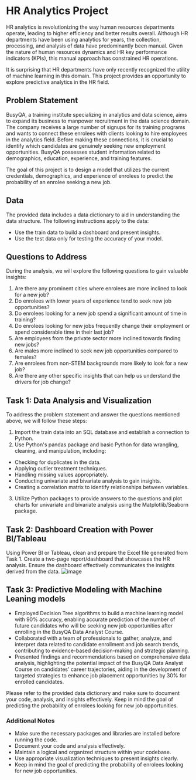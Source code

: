 # HR Analytics Project

HR analytics is revolutionizing the way human resources departments operate, leading to higher efficiency and better results overall. Although HR departments have been using analytics for years, the collection, processing, and analysis of data have predominantly been manual. Given the nature of human resources dynamics and HR key performance indicators (KPIs), this manual approach has constrained HR operations.

It is surprising that HR departments have only recently recognized the utility of machine learning in this domain. This project provides an opportunity to explore predictive analytics in the HR field.

## Problem Statement
BusyQA, a training institute specializing in analytics and data science, aims to expand its business to manpower recruitment in the data science domain. The company receives a large number of signups for its training programs and wants to connect these enrolees with clients looking to hire employees in the analytics field. Before making these connections, it is crucial to identify which candidates are genuinely seeking new employment opportunities. BusyQA possesses student information related to demographics, education, experience, and training features.

The goal of this project is to design a model that utilizes the current credentials, demographics, and experience of enrolees to predict the probability of an enrolee seeking a new job.

## Data
The provided data includes a data dictionary to aid in understanding the data structure. The following instructions apply to the data:

- Use the train data to build a dashboard and present insights.
- Use the test data only for testing the accuracy of your model.
## Questions to Address
During the analysis, we will explore the following questions to gain valuable insights:

1. Are there any prominent cities where enrolees are more inclined to look for a new job?
2. Do enrolees with lower years of experience tend to seek new job opportunities?
3. Do enrolees looking for a new job spend a significant amount of time in training?
4. Do enrolees looking for new jobs frequently change their employment or spend considerable time in their last job?
5. Are employees from the private sector more inclined towards finding new jobs?
6. Are males more inclined to seek new job opportunities compared to females?
7. Are enrolees from non-STEM backgrounds more likely to look for a new job?
8. Are there any other specific insights that can help us understand the drivers for job change?
## Task 1: Data Analysis and Visualization
To address the problem statement and answer the questions mentioned above, we will follow these steps:

1. Import the train data into an SQL database and establish a connection to Python.
2. Use Python's pandas package and basic Python for data wrangling, cleaning, and manipulation, including:
  - Checking for duplicates in the data.
  - Applying outlier treatment techniques.
  - Handling missing values appropriately.
  - Conducting univariate and bivariate analysis to gain insights.
  - Creating a correlation matrix to identify relationships between variables.
3. Utilize Python packages to provide answers to the questions and plot charts for univariate and bivariate analysis using the Matplotlib/Seaborn package.
## Task 2: Dashboard Creation with Power BI/Tableau
Using Power BI or Tableau, clean and prepare the Excel file generated from Task 1. Create a two-page report/dashboard that showcases the HR analysis. Ensure the dashboard effectively communicates the insights derived from the data.
![image](https://github.com/iitrvipulsoni/BusyQA-HR-Analytics-Project/assets/121818656/537c41c5-06e2-4295-b8c2-d562c9c806de)

## Task 3: Predictive Modeling with Machine Leaning models
- Employed Decision Tree algorithms to build a machine learning model with 90% accuracy, enabling accurate prediction of the number of future candidates who will be seeking new job opportunities after enrolling in the BusyQA Data Analyst Course.
- Collaborated with a team of professionals to gather, analyze, and interpret data related to candidate enrollment and job search trends, contributing to evidence-based decision-making and strategic planning.
- Presented findings and recommendations based on comprehensive data analysis, highlighting the potential impact of the BusyQA Data Analyst Course on candidates' career trajectories, aiding in the development of targeted strategies to enhance job placement opportunities by 30% for enrolled candidates.


Please refer to the provided data dictionary and make sure to document your code, analysis, and insights effectively. Keep in mind the goal of predicting the probability of enrolees looking for new job opportunities.

### Additional Notes
- Make sure the necessary packages and libraries are installed before running the code.
- Document your code and analysis effectively.
- Maintain a logical and organized structure within your codebase.
- Use appropriate visualization techniques to present insights clearly.
- Keep in mind the goal of predicting the probability of enrolees looking for new job opportunities.
